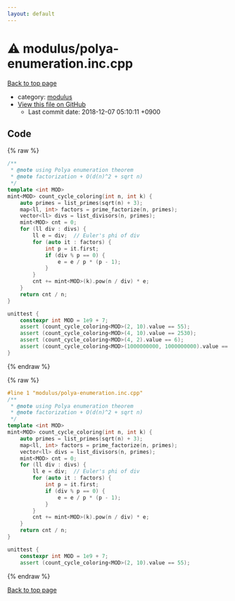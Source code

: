 ```yaml
---
layout: default
---
```


<!-- mathjax config similar to math.stackexchange -->
<script type="text/javascript" async
  src="https://cdnjs.cloudflare.com/ajax/libs/mathjax/2.7.5/MathJax.js?config=TeX-MML-AM_CHTML">
</script>
<script type="text/x-mathjax-config">
  MathJax.Hub.Config({
    TeX: { equationNumbers: { autoNumber: "AMS" }},
    tex2jax: {
      inlineMath: [ ['$','$'] ],
      processEscapes: true
    },
    "HTML-CSS": { matchFontHeight: false },
    displayAlign: "left",
    displayIndent: "2em"
  });
</script>

<script type="text/javascript" src="https://cdnjs.cloudflare.com/ajax/libs/jquery/3.4.1/jquery.min.js"></script>
<script src="https://cdn.jsdelivr.net/npm/jquery-balloon-js@1.1.2/jquery.balloon.min.js" integrity="sha256-ZEYs9VrgAeNuPvs15E39OsyOJaIkXEEt10fzxJ20+2I=" crossorigin="anonymous"></script>
<script type="text/javascript" src="../../assets/js/copy-button.js"></script>
<link rel="stylesheet" href="../../assets/css/copy-button.css" />


# :warning: modulus/polya-enumeration.inc.cpp

<a href="../../index.html">Back to top page</a>

* category: <a href="../../index.html#06efba23b1f3a9b846a25c6b49f30348">modulus</a>
* <a href="{{ site.github.repository_url }}/blob/master/modulus/polya-enumeration.inc.cpp">View this file on GitHub</a>
    - Last commit date: 2018-12-07 05:10:11 +0900




## Code

<a id="unbundled"></a>
{% raw %}
```cpp
/**
 * @note using Polya enumeration theorem
 * @note factorization + O(d(n)^2 + sqrt n)
 */
template <int MOD>
mint<MOD> count_cycle_coloring(int n, int k) {
    auto primes = list_primes(sqrt(n) + 3);
    map<ll, int> factors = prime_factorize(n, primes);
    vector<ll> divs = list_divisors(n, primes);
    mint<MOD> cnt = 0;
    for (ll div : divs) {
        ll e = div;  // Euler's phi of div
        for (auto it : factors) {
            int p = it.first;
            if (div % p == 0) {
                e = e / p * (p - 1);
            }
        }
        cnt += mint<MOD>(k).pow(n / div) * e;
    }
    return cnt / n;
}

unittest {
    constexpr int MOD = 1e9 + 7;
    assert (count_cycle_coloring<MOD>(2, 10).value == 55);
    assert (count_cycle_coloring<MOD>(4, 10).value == 2530);
    assert (count_cycle_coloring<MOD>(4, 2).value == 6);
    assert (count_cycle_coloring<MOD>(1000000000, 1000000000).value == 898487047);
}

```
{% endraw %}

<a id="bundled"></a>
{% raw %}
```cpp
#line 1 "modulus/polya-enumeration.inc.cpp"
/**
 * @note using Polya enumeration theorem
 * @note factorization + O(d(n)^2 + sqrt n)
 */
template <int MOD>
mint<MOD> count_cycle_coloring(int n, int k) {
    auto primes = list_primes(sqrt(n) + 3);
    map<ll, int> factors = prime_factorize(n, primes);
    vector<ll> divs = list_divisors(n, primes);
    mint<MOD> cnt = 0;
    for (ll div : divs) {
        ll e = div;  // Euler's phi of div
        for (auto it : factors) {
            int p = it.first;
            if (div % p == 0) {
                e = e / p * (p - 1);
            }
        }
        cnt += mint<MOD>(k).pow(n / div) * e;
    }
    return cnt / n;
}

unittest {
    constexpr int MOD = 1e9 + 7;
    assert (count_cycle_coloring<MOD>(2, 10).value == 55);

```
{% endraw %}

<a href="../../index.html">Back to top page</a>

